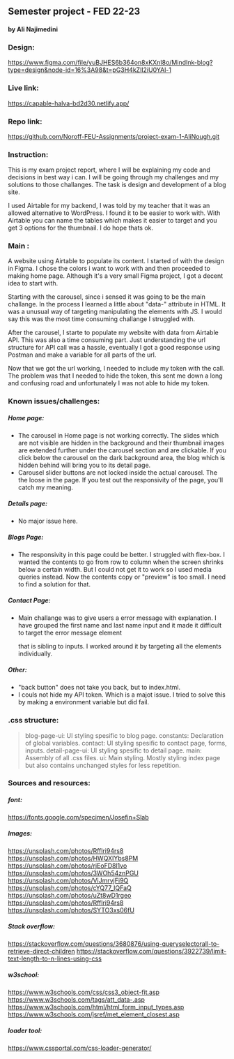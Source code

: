 ## Semester project - FED 22-23

#### by Ali Najimedini

### Design:

https://www.figma.com/file/yuBJHES6b364on8xKXnI8o/MindInk-blog?type=design&node-id=16%3A98&t=pG3H4kZlI2iU0YAl-1

### Live link:

https://capable-halva-bd2d30.netlify.app/

### Repo link:

https://github.com/Noroff-FEU-Assignments/project-exam-1-AliNough.git

### Instruction:

This is my exam project report, where I will be explaining my code and decisions in best way i can.
I will be going through my challenges and my solutions to those challanges.
The task is design and development of a blog site.

I used Airtable for my backend, I was told by my teacher that it was an allowed alternative to WordPress. I found it to be easier to work with. With Airtable you can name the tables which makes it easier to target and you get 3 options for the thumbnail. I do hope thats ok.

### Main :

A website using Airtable to populate its content. I started of with the design in Figma. I chose the colors i want to work with and then proceeded to making home page. Although it's a very small Figma project, I got a decent idea to start with.

Starting with the carousel, since i sensed it was going to be the main challange. In the process I learned a little about "data-" attribute in HTML. It was a unusual way of targeting manipulating the elements with JS. I would say this was the most time consuming challange I struggled with.

After the carousel, I starte to populate my website with data from Airtable API. This was also a time consuming part. Just understanding the url structure for API call was a hassle, eventually I got a good response using Postman and make a variable for all parts of the url.

Now that we got the url working, I needed to include my token with the call. The problem was that I needed to hide the token, this sent me down a long and confusing road and unfortunately I was not able to hide my token.

### Known issues/challenges:

##### Home page:

- The carousel in Home page is not working correctly. The slides which are not visible are hidden in the background and their thumbnail images are extended further under the carousel section and are clickable. If you click below the carousel on the dark background area, the blog which is hidden behind will bring you to its detail page.
- Carousel slider buttons are not locked inside the actual carousel. The the loose in the page. If you test out the responsivity of the page, you'll catch my meaning.

##### Details page:

- No major issue here.

##### Blogs Page:

- The responsivity in this page could be better. I struggled with flex-box. I wanted the contents to go from row to column when the screen shrinks below a certain width. But I could not get it to work so I used media queries instead. Now the contents copy or "preview" is too small. I need to find a solution for that.

##### Contact Page:

- Main challange was to give users a error message with explanation. I have grouped the first name and last name input and it made it difficult to target the error message element <p> that is sibling to inputs. I worked around it by targeting all the elements individually.

##### Other:

- "back button" does not take you back, but to index.html.
- I couls not hide my API token. Which is a majot issue. I tried to solve this by making a environment variable but did fail.

### .css structure:

> blog-page-ui: UI styling spesific to blog page.
> constants: Declaration of global variables.
> contact: UI styling spesific to contact page, forms, inputs.
> detail-page-ui: UI styling spesific to detail page.
> main: Assembly of all .css files.
> ui: Main styling. Mostly styling index page but also contains unchanged styles for less repetition.

### Sources and resources:

##### font:

https://fonts.google.com/specimen/Josefin+Slab

##### Images:

https://unsplash.com/photos/Rfflri94rs8
https://unsplash.com/photos/HWQXIYbs8PM
https://unsplash.com/photos/rjEoFD8l1vo
https://unsplash.com/photos/3WOh54znPGU
https://unsplash.com/photos/ViJmrvjFi9Q
https://unsplash.com/photos/cYQ77_IQFaQ
https://unsplash.com/photos/uZt8wD1rgeo
https://unsplash.com/photos/Rfflri94rs8
https://unsplash.com/photos/SYTO3xs06fU

##### Stack overflow:

https://stackoverflow.com/questions/3680876/using-queryselectorall-to-retrieve-direct-children
https://stackoverflow.com/questions/3922739/limit-text-length-to-n-lines-using-css

##### w3school:

https://www.w3schools.com/css/css3_object-fit.asp
https://www.w3schools.com/tags/att_data-.asp
https://www.w3schools.com/html/html_form_input_types.asp
https://www.w3schools.com/jsref/met_element_closest.asp

##### loader tool:

https://www.cssportal.com/css-loader-generator/
